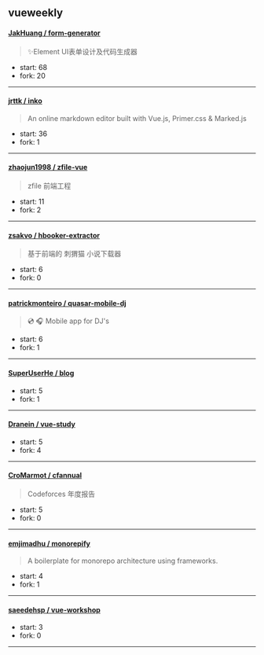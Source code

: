 ## vueweekly

#### [JakHuang / form-generator](https://github.com/JakHuang/form-generator)

> :sparkles:Element UI表单设计及代码生成器

+ start: 68
+ fork: 20

----


#### [jrttk / inko](https://github.com/jrttk/inko)

> An online markdown editor built with Vue.js, Primer.css & Marked.js

+ start: 36
+ fork: 1

----


#### [zhaojun1998 / zfile-vue](https://github.com/zhaojun1998/zfile-vue)

> zfile 前端工程

+ start: 11
+ fork: 2

----


#### [zsakvo / hbooker-extractor](https://github.com/zsakvo/hbooker-extractor)

> 基于前端的 刺猬猫 小说下载器

+ start: 6
+ fork: 0

----


#### [patrickmonteiro / quasar-mobile-dj](https://github.com/patrickmonteiro/quasar-mobile-dj)

> 💿 🎧 Mobile app for DJ's

+ start: 6
+ fork: 1

----


#### [SuperUserHe / blog](https://github.com/SuperUserHe/blog)

> 

+ start: 5
+ fork: 1

----


#### [Dranein / vue-study](https://github.com/Dranein/vue-study)

> 

+ start: 5
+ fork: 4

----


#### [CroMarmot / cfannual](https://github.com/CroMarmot/cfannual)

> Codeforces 年度报告

+ start: 5
+ fork: 0

----


#### [emjimadhu / monorepify](https://github.com/emjimadhu/monorepify)

> A boilerplate for monorepo architecture using frameworks.

+ start: 4
+ fork: 1

----


#### [saeedehsp / vue-workshop](https://github.com/saeedehsp/vue-workshop)

> 

+ start: 3
+ fork: 0

----

